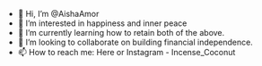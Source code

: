 - 👋 Hi, I’m @AishaAmor
- 👀 I’m interested in happiness and inner peace 
- 🌱 I’m currently learning how to retain both of the above. 
- 💞️ I’m looking to collaborate on building financial independence.
- 📫 How to reach me: Here or Instagram - Incense_Coconut

<!---
AishaAmor/AishaAmor is a ✨ special ✨ repository because its `README.md` (this file) appears on your GitHub profile.
You can click the Preview link to take a look at your changes.
--->
